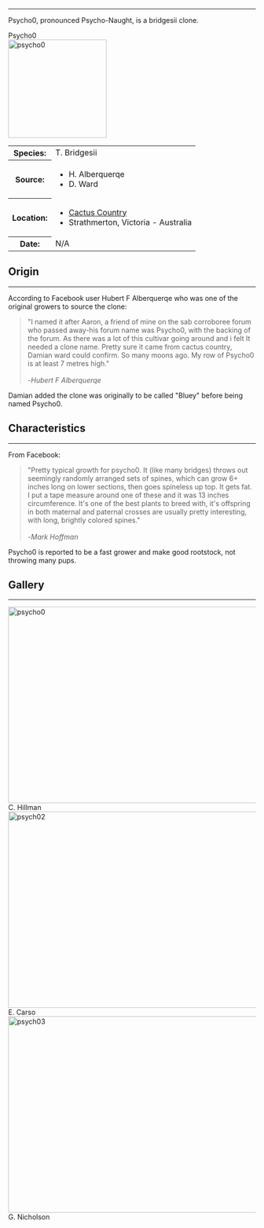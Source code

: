 <hr>

Psycho0, pronounced Psycho-Naught, is a bridgesii clone. 

<div class="infobox">
<div class="infobox-title">Psycho0</div>
<div class="infobox-image">
<img src="./psycho0.jpeg" alt="psycho0" width="200">

</div>
<table class="infobox-table">
<tr>
    <th class="parameter-title">Species: </th>
    <td>T. Bridgesii</td>
</tr>
<tr>
    <th class="parameter-title">Source: </th>
    <td>
    <ul class="alias-name">
      <li>H. Alberquerqe</li>
      <li>D. Ward</li>
    </ul>
</td>
</tr>
<tr>
    <th class="parameter-title" >Location: </th>
    <td>
        <ul class="alias-name">
      <li><a href="https://cactuscountry.com.au/cactus-country/" target="_blank">Cactus Country</a></li>
      <li>Strathmerton, Victoria - Australia</li>
    </ul>
    </td>
</tr>
<tr>
    <th class="parameter-title">Date: </th>
    <td>N/A</td>
</tr>
</table>
<!-- <div class="infobox-title">Aliases</div>
<ul class="infobox-table">
    <li class="alias-name">Ogun</li>
    <li class="alias-name">San Pedro</li>
</ul> -->
</div>

## Origin
<hr>
According to Facebook user Hubert F Alberquerqe who was one of the original growers to source the clone: 


<blockquote>
"I named it after Aaron, a friend of mine on the sab corroboree forum who passed away-his forum name was Psycho0, with the backing of the forum. As there was a lot of this cultivar going around and i felt
It needed a clone name. Pretty sure it came from cactus country, Damian ward could confirm. So many moons ago. My row of Psycho0 is at least 7 metres high."
<br><br>    
-<em>Hubert F Alberquerqe</em>
</blockquote>
Damian added the clone was originally to be called "Bluey" before being named Psycho0.



## Characteristics 
<hr>
From Facebook: 

<blockquote>
"Pretty typical growth for psycho0. It (like many bridges) throws out seemingly randomly arranged sets of spines, which can grow 6+ inches long on lower sections, then goes spineless up top. It gets fat. I put a tape measure around one of these and it was 13 inches circumference.
It's one of the best plants to breed with, it's offspring in both maternal and paternal crosses are usually pretty interesting, with long, brightly colored spines."<br><br>    
-<em>Mark Hoffman</em>
</blockquote>

Psycho0 is reported to be a fast grower and make good rootstock, not throwing many pups. 

## Gallery
<hr>  

<div class="gallery-container">
<div class="gallery">
  <a target="_blank" href="./psycho01.jpeg">
    <img src="./psycho01.jpeg" alt="psycho0" width="600" height="400">
  </a>
  <div class="desc">C. Hillman</div>
</div>

<div class="gallery">
  <a target="_blank" href="./psycho02.jpeg">
    <img src="./psycho02.jpeg" alt="psych02" width="600" height="400">
  </a>
  <div class="desc">E. Carso</div>
</div>

<div class="gallery">
  <a target="_blank" href="./psycho03.jpeg">
    <img src="./psycho03.jpeg" alt="psych03" width="600" height="400">
  </a>
  <div class="desc">G. Nicholson</div>
</div>
</div>